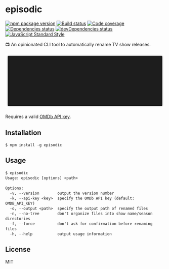 # episodic

[![npm package version](https://img.shields.io/npm/v/episodic.svg)](https://www.npmjs.com/package/episodic)
[![Build status](https://img.shields.io/travis/rbardini/episodic.svg)](https://travis-ci.org/rbardini/episodic)
[![Code coverage](https://img.shields.io/coveralls/rbardini/episodic.svg)](https://coveralls.io/r/rbardini/episodic)
[![Dependencies status](https://img.shields.io/david/rbardini/episodic.svg)](https://david-dm.org/rbardini/episodic)
[![devDependencies status](https://img.shields.io/david/dev/rbardini/episodic.svg)](https://david-dm.org/rbardini/episodic?type=dev)
[![JavaScript Standard Style](https://img.shields.io/badge/code%20style-standard-brightgreen.svg)](http://standardjs.com/)

📺 An opinionated CLI tool to automatically rename TV show releases.

![Demo](demo.gif)

Requires a valid [OMDb API key](https://www.omdbapi.com/apikey.aspx).

## Installation

```console
$ npm install -g episodic
```

## Usage

```console
$ episodic
Usage: episodic [options] <path>

Options:
  -v, --version        output the version number
  -k, --api-key <key>  specify the OMDb API key (default: OMDB_API_KEY)
  -o, --output <path>  specify the output path of renamed files
  -n, --no-tree        don't organize files into show name/season directories
  -f, --force          don't ask for confirmation before renaming files
  -h, --help           output usage information
```

## License

MIT
